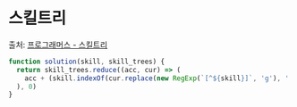 # 스킬트리

출처: [프로그래머스 - 스킬트리](https://programmers.co.kr/learn/courses/30/lessons/49993)

```javascript
function solution(skill, skill_trees) {
  return skill_trees.reduce((acc, cur) => (
    acc + (skill.indexOf(cur.replace(new RegExp(`[^${skill}]`, 'g'), '')) === 0 ? 1 : 0)
  ), 0)
}
```
